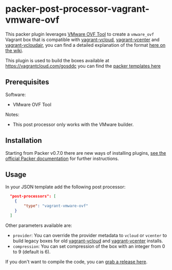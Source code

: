 # packer-post-processor-vagrant-vmware-ovf

This packer plugin leverages [VMware OVF Tool](http://www.vmware.com/support/developer/ovf) to create a ```vmware_ovf``` Vagrant box that is compatible with [vagrant-vcloud](https://github.com/frapposelli/vagrant-vcloud), [vagrant-vcenter](https://github.com/gosddc/vagrant-vcenter) and [vagrant-vcloudair](https://github.com/gosddc/vagrant-vcloudair), you can find a detailed explanation of the format [here on the wiki](https://github.com/gosddc/packer-post-processor-vagrant-vmware-ovf/wiki/vmware_ovf-Box-Format).

This plugin is used to build the boxes available at https://vagrantcloud.com/gosddc you can find the [packer templates here](https://github.com/gosddc/packer-templates)

## Prerequisites

Software:

  * VMware OVF Tool

Notes:

  * This post processor only works with the VMware builder.

## Installation

Starting from Packer v0.7.0 there are new ways of installing plugins, [see the official Packer documentation](http://www.packer.io/docs/extend/plugins.html) for further instructions.

## Usage

In your JSON template add the following post processor:

```json
  "post-processors": [
    {
        "type": "vagrant-vmware-ovf"
    }
  ]
```

Other parameters available are:

- ```provider```: You can override the provider metadata to ```vcloud``` or ```vcenter``` to build legacy boxes for old [vagrant-vcloud](https://github.com/frapposelli/vagrant-vcloud) and [vagrant-vcenter](https://github.com/gosddc/vagrant-vcenter) installs.
- ```compression```: You can set compression of the box with an integer from 0 to 9 (default is 6).

If you don't want to compile the code, you can [grab a release here](https://github.com/gosddc/packer-post-processor-vagrant-vmware-ovf/releases).
